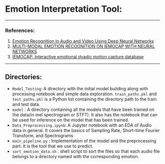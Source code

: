 # Emotion Interpretation Tool:
---
### References: 
1. [Emotion Recognition in Audio and Video Using Deep Neural Networks](https://arxiv.org/pdf/2006.08129.pdf)
2. [MULTI-MODAL EMOTION RECOGNITION ON IEMOCAP WITH NEURAL NETWORKS](https://arxiv.org/pdf/1804.05788.pdf)
3. [IEMOCAP: Interactive emotional dyadic motion capture
database](https://ecs.utdallas.edu/research/researchlabs/msp-lab/publications/Busso_2008_5.pdf)
---
## Directories:
- `Model_Testing`: A directory with the initial model building along with processing notebook and simple data exploration. `train_paths.pkl` and `test_paths.pkl` is a Python list containing the directory path to the train and test data.
- `model` : A directory containing all the models that have been trained on the data(in mel spectrogram or STFT). It also has the notebook that can be used for inference on the model that has been trained.
- `Data_Preprocessing.ipynb`: A Jupyter notebook with an EDA of Audio data in general. It covers the basics of Sampling Rate, Short-time Fourier Transform, and Spectrograms 
- `main_pipeline.py` : Implementation of the model and the preprocessing part. It is the tool that we use to predict.
- `sort_emotion_data.sh` : shell script to sort the files so that each audio file belongs to a directory named with the corresponding emotion.
